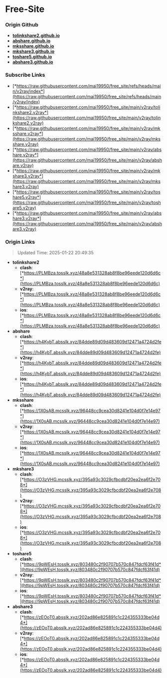 # Free-Site

### Origin Github

- [**tolinkshare2.github.io**](https://github.com/tolinkshare2/tolinkshare2.github.io)
- [**abshare.github.io**](https://github.com/abshare/abshare.github.io)
- [**mksshare.github.io**](https://github.com/mksshare/mksshare.github.io)
- [**mkshare3.github.io**](https://github.com/mkshare3/mkshare3.github.io)
- [**toshare5.github.io**](https://github.com/toshare5/toshare5.github.io)
- [**abshare3.github.io**](https://github.com/abshare3/abshare3.github.io)

### Subscribe Links

- [*https://raw.githubusercontent.com/mai19950/free_site/refs/heads/main/v2ray/index*](https://raw.githubusercontent.com/mai19950/free_site/refs/heads/main/v2ray/index)
- [*https://raw.githubusercontent.com/mai19950/free_site/main/v2ray/tolinkshare2.v2ray*](https://raw.githubusercontent.com/mai19950/free_site/main/v2ray/tolinkshare2.v2ray)
- [*https://raw.githubusercontent.com/mai19950/free_site/main/v2ray/mksshare.v2ray*](https://raw.githubusercontent.com/mai19950/free_site/main/v2ray/mksshare.v2ray)
- [*https://raw.githubusercontent.com/mai19950/free_site/main/v2ray/abshare.v2ray*](https://raw.githubusercontent.com/mai19950/free_site/main/v2ray/abshare.v2ray)
- [*https://raw.githubusercontent.com/mai19950/free_site/main/v2ray/mkshare3.v2ray*](https://raw.githubusercontent.com/mai19950/free_site/main/v2ray/mkshare3.v2ray)
- [*https://raw.githubusercontent.com/mai19950/free_site/main/v2ray/toshare5.v2ray*](https://raw.githubusercontent.com/mai19950/free_site/main/v2ray/toshare5.v2ray)
- [*https://raw.githubusercontent.com/mai19950/free_site/main/v2ray/abshare3.v2ray*](https://raw.githubusercontent.com/mai19950/free_site/main/v2ray/abshare3.v2ray)

### Origin Links

> Updated Time: 2025-01-22 20:49:35

- **tolinkshare2**
  - **clash**: [*https://PLMBza.tosslk.xyz/48a8e531328ab8f8be96eede120d6d6c*](https://PLMBza.tosslk.xyz/48a8e531328ab8f8be96eede120d6d6c)
  - **v2ray**: [*https://PLMBza.tosslk.xyz/48a8e531328ab8f8be96eede120d6d6c*](https://PLMBza.tosslk.xyz/48a8e531328ab8f8be96eede120d6d6c)
  - **ios**: [*https://PLMBza.tosslk.xyz/48a8e531328ab8f8be96eede120d6d6c*](https://PLMBza.tosslk.xyz/48a8e531328ab8f8be96eede120d6d6c)
- **abshare**
  - **clash**: [*https://h4KybT.absslk.xyz/84dde89d09d483609d12471a4724d2fe*](https://h4KybT.absslk.xyz/84dde89d09d483609d12471a4724d2fe)
  - **v2ray**: [*https://h4KybT.absslk.xyz/84dde89d09d483609d12471a4724d2fe*](https://h4KybT.absslk.xyz/84dde89d09d483609d12471a4724d2fe)
  - **ios**: [*https://h4KybT.absslk.xyz/84dde89d09d483609d12471a4724d2fe*](https://h4KybT.absslk.xyz/84dde89d09d483609d12471a4724d2fe)
- **mksshare**
  - **clash**: [*https://1X0sAB.mcsslk.xyz/96448cc9cea30d8241e104d0f7e14e97*](https://1X0sAB.mcsslk.xyz/96448cc9cea30d8241e104d0f7e14e97)
  - **v2ray**: [*https://1X0sAB.mcsslk.xyz/96448cc9cea30d8241e104d0f7e14e97*](https://1X0sAB.mcsslk.xyz/96448cc9cea30d8241e104d0f7e14e97)
  - **ios**: [*https://1X0sAB.mcsslk.xyz/96448cc9cea30d8241e104d0f7e14e97*](https://1X0sAB.mcsslk.xyz/96448cc9cea30d8241e104d0f7e14e97)
- **mkshare3**
  - **clash**: [*https://O3zVHG.mcsslk.xyz/395a93c3029cfbcdbf20ea2ea6f2e708*](https://O3zVHG.mcsslk.xyz/395a93c3029cfbcdbf20ea2ea6f2e708)
  - **v2ray**: [*https://O3zVHG.mcsslk.xyz/395a93c3029cfbcdbf20ea2ea6f2e708*](https://O3zVHG.mcsslk.xyz/395a93c3029cfbcdbf20ea2ea6f2e708)
  - **ios**: [*https://O3zVHG.mcsslk.xyz/395a93c3029cfbcdbf20ea2ea6f2e708*](https://O3zVHG.mcsslk.xyz/395a93c3029cfbcdbf20ea2ea6f2e708)
- **toshare5**
  - **clash**: [*https://9pWEsH.tosslk.xyz/803480c2f90707b570c847fdcf63f41d*](https://9pWEsH.tosslk.xyz/803480c2f90707b570c847fdcf63f41d)
  - **v2ray**: [*https://9pWEsH.tosslk.xyz/803480c2f90707b570c847fdcf63f41d*](https://9pWEsH.tosslk.xyz/803480c2f90707b570c847fdcf63f41d)
  - **ios**: [*https://9pWEsH.tosslk.xyz/803480c2f90707b570c847fdcf63f41d*](https://9pWEsH.tosslk.xyz/803480c2f90707b570c847fdcf63f41d)
- **abshare3**
  - **clash**: [*https://zEOoT0.absslk.xyz/202ad86e825891c1c224355333be04d4*](https://zEOoT0.absslk.xyz/202ad86e825891c1c224355333be04d4)
  - **v2ray**: [*https://zEOoT0.absslk.xyz/202ad86e825891c1c224355333be04d4*](https://zEOoT0.absslk.xyz/202ad86e825891c1c224355333be04d4)
  - **ios**: [*https://zEOoT0.absslk.xyz/202ad86e825891c1c224355333be04d4*](https://zEOoT0.absslk.xyz/202ad86e825891c1c224355333be04d4)
